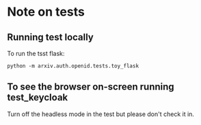 # Note on tests

## Running test locally

To run the tsst flask:

    python -m arxiv.auth.openid.tests.toy_flask

## To see the browser on-screen running test_keycloak

Turn off the headless mode in the test but please don't check it in.
